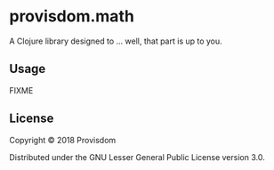 # provisdom.math

A Clojure library designed to ... well, that part is up to you.

## Usage

FIXME

## License

Copyright © 2018 Provisdom

Distributed under the GNU Lesser General Public License version 3.0.